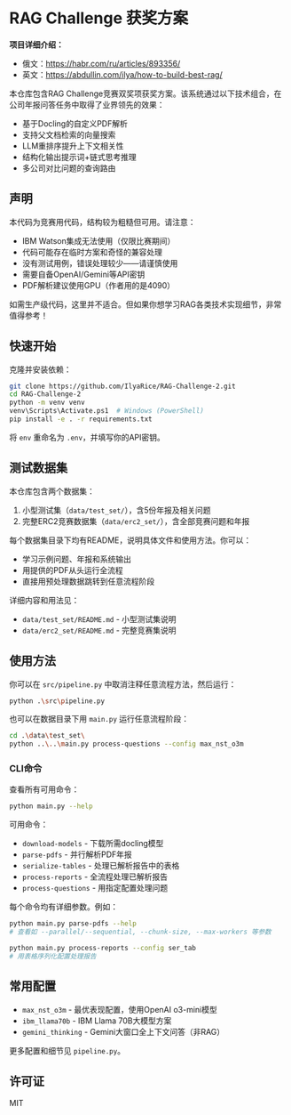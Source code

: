 # RAG Challenge 获奖方案

**项目详细介绍：**
- 俄文：https://habr.com/ru/articles/893356/
- 英文：https://abdullin.com/ilya/how-to-build-best-rag/

本仓库包含RAG Challenge竞赛双奖项获奖方案。该系统通过以下技术组合，在公司年报问答任务中取得了业界领先的效果：

- 基于Docling的自定义PDF解析
- 支持父文档检索的向量搜索
- LLM重排序提升上下文相关性
- 结构化输出提示词+链式思考推理
- 多公司对比问题的查询路由

## 声明

本代码为竞赛用代码，结构较为粗糙但可用。请注意：

- IBM Watson集成无法使用（仅限比赛期间）
- 代码可能存在临时方案和奇怪的兼容处理
- 没有测试用例，错误处理较少——请谨慎使用
- 需要自备OpenAI/Gemini等API密钥
- PDF解析建议使用GPU（作者用的是4090）

如需生产级代码，这里并不适合。但如果你想学习RAG各类技术实现细节，非常值得参考！

## 快速开始

克隆并安装依赖：
```bash
git clone https://github.com/IlyaRice/RAG-Challenge-2.git
cd RAG-Challenge-2
python -m venv venv
venv\Scripts\Activate.ps1  # Windows (PowerShell)
pip install -e . -r requirements.txt
```

将 `env` 重命名为 `.env`，并填写你的API密钥。

## 测试数据集

本仓库包含两个数据集：

1. 小型测试集（`data/test_set/`），含5份年报及相关问题
2. 完整ERC2竞赛数据集（`data/erc2_set/`），含全部竞赛问题和年报

每个数据集目录下均有README，说明具体文件和使用方法。你可以：

- 学习示例问题、年报和系统输出
- 用提供的PDF从头运行全流程
- 直接用预处理数据跳转到任意流程阶段

详细内容和用法见：
- `data/test_set/README.md` - 小型测试集说明
- `data/erc2_set/README.md` - 完整竞赛集说明

## 使用方法

你可以在 `src/pipeline.py` 中取消注释任意流程方法，然后运行：
```bash
python .\src\pipeline.py
```

也可以在数据目录下用 `main.py` 运行任意流程阶段：
```bash
cd .\data\test_set\
python ..\..\main.py process-questions --config max_nst_o3m
```

### CLI命令

查看所有可用命令：
```bash
python main.py --help
```

可用命令：
- `download-models` - 下载所需docling模型
- `parse-pdfs` - 并行解析PDF年报
- `serialize-tables` - 处理已解析报告中的表格
- `process-reports` - 全流程处理已解析报告
- `process-questions` - 用指定配置处理问题

每个命令均有详细参数。例如：
```bash
python main.py parse-pdfs --help
# 查看如 --parallel/--sequential, --chunk-size, --max-workers 等参数

python main.py process-reports --config ser_tab
# 用表格序列化配置处理报告
```

## 常用配置

- `max_nst_o3m` - 最优表现配置，使用OpenAI o3-mini模型
- `ibm_llama70b` - IBM Llama 70B大模型方案
- `gemini_thinking` - Gemini大窗口全上下文问答（非RAG）

更多配置和细节见 `pipeline.py`。

## 许可证

MIT 